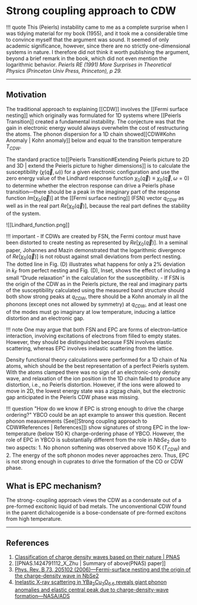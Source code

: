 # Strong coupling approach to CDW

!!! quote
	This (Peierls) instability came to me as a complete surprise when I was tidying material for my book (1955), and it took me a considerable time to convince myself that the argument was sound. It seemed of only academic significance, however, since there are no strictly one-dimensional systems in nature. I therefore did not think it worth publishing the argument, beyond a brief remark in the book, which did not even mention the logarithmic behavior.
	*Peierls RE (1991) More Surprises in Theoretical Physics (Princeton Univ Press, Princeton), p 29.*

---
## Motivation
The traditional approach to explaining [[CDW]] involves the [[Fermi surface nesting]] which originally was formulated for 1D systems where [[Peierls Transition]] created a fundamental instability. The conjecture was that the gain in electronic energy would always overwhelm the cost of restructuring the atoms. The phonon dispersion for a 1D chain showed[[CDW#Kohn Anomaly | Kohn anomaly]] below and equal to the transition temperature $T_{CDW}$. 

The standard practice to[[Peierls Transition#Extending Peierls picture to 2D and 3D | extend the Peierls picture to higher dimensions]] is to calculate the susceptibility ($\chi(\vec{q},\omega)$) for a given electronic configuration and use the zero energy value of the Lindhard response function $\chi_0(\vec{q}) \equiv \chi_0(\vec{q},\omega=0)$ to determine whether the electron response can drive a Peierls phase transition―there should be a peak in the imaginary part of the response function $Im[\chi_0(\vec{q})]$ at the [[Fermi surface nesting]] (FSN) vector $q_{CDW}$ as well as in the real part $Re[\chi_0(\vec{q})]$, because the real part defines the stability of the system. 

 ![[Lindhard_function.png]]

!!! important
	- If CDWs are created by FSN, the Fermi contour must have been distorted to create nesting as represented by $Re[\chi_0(\vec{q})]$. In a seminal paper, Johannes and Mazin demonstrated that the logarithmic divergence of $Re[\chi_0(\vec{q})]$ is not robust against small deviations from perfect nesting. The dotted line in Fig. (D) illustrates what happens for only a 2% deviation in $k_F$ from perfect nesting and Fig. (D), Inset, shows the effect of including a small “Drude relaxation” in the calculation for the susceptibility.
	- If FSN is the origin of the CDW as in the Peierls picture, the real and imaginary parts of the susceptibility calculated using the measured band structure should both show strong peaks at $q_{CDW}$, there should be a Kohn anomaly in all the phonons (except ones not allowed by symmetry) at $q_{CDW}$, and at least one of the modes must go imaginary at low temperature, inducing a lattice distortion and an electronic gap. 

!!! note
	One may argue that both FSN and EPC are forms of electron–lattice interaction, involving excitations of electrons from filled to empty states. However, they should be distinguished because FSN involves elastic scattering, whereas EPC involves inelastic scattering from the lattice.

Density functional theory calculations were performed for a 1D chain of Na atoms, which should be the best representation of a perfect Peierls system. With the atoms clamped there was no sign of an electronic-only density wave, and relaxation of the ion position in the 1D chain failed to produce any distortion, i.e., no Peierls distortion.
However, if the ions were allowed to move in 2D, the lowest energy state was a zigzag chain, but the electronic gap anticipated in the Peierls CDW phase was missing.

!!! question "How do we know if EPC is strong enough to drive the charge ordering?"
	YBCO could be an apt example to answer this question. Recent phonon measurements (See[[Strong coupling approach to CDW#References | References]]) show signatures of strong EPC in the low-temperature (below 150 K) charge-ordering phase of YBCO. However, the role of EPC in YBCO is substantially different from the role in $NbSe_2$ due to two aspects: 
	1. No phonon softening was observed above 150 K ($T_{CDW}$) and
	2. The energy of the soft phonon modes never approaches zero. 
	 Thus, EPC is not strong enough in cuprates to drive the formation of the CO or CDW phase.

## What is EPC mechanism? 

 The strong- coupling approach views the CDW as a condensate out of a pre-formed excitonic liquid of bad metals. The unconventional CDW found in the parent dichalcogenide is a bose-condensate of pre-formed excitons from high temperature. 

---
## References 
1. [Classification of charge density waves based on their nature | PNAS](https://www.pnas.org/doi/10.1073/pnas.1424791112)
2. [[PNAS.1424791112_X_Zhu | Summary of above(PNAS) paper]]
3. [Phys. Rev. B 73, 205102 (2006)—Fermi-surface nesting and the origin of the charge-density wave in NbSe2](https://journals.aps.org/prb/abstract/10.1103/PhysRevB.73.205102)
4. [Inelastic X-ray scattering in YBa<SUB>2</SUB>Cu<SUB>3</SUB>O<SUB>6.6</SUB> reveals giant phonon anomalies and elastic central peak due to charge-density-wave formation—NASA/ADS](https://ui.adsabs.harvard.edu/abs/2014NatPh..10...52L/abstract)



